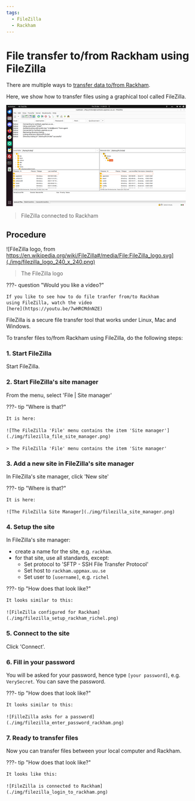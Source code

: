 ```yaml
---
tags:
  - FileZilla
  - Rackham
---
```


# File transfer to/from Rackham using FileZilla

There are multiple ways to [transfer data to/from Rackham](../cluster_guides/transfer_rackham.md).

Here, we show how to transfer files using a graphical tool called FileZilla.

![FileZilla connected to Rackham](./img/filezilla_login_to_rackham_480_x_270.png)

> FileZilla connected to Rackham

## Procedure

![FileZilla logo, from https://en.wikipedia.org/wiki/FileZilla#/media/File:FileZilla_logo.svg](./img/filezilla_logo_240_x_240.png)

> The FileZilla logo

???- question "Would you like a video?"

    If you like to see how to do file tranfer from/to Rackham
    using FileZilla, watch the video
    [here](https://youtu.be/7wHRCMdnNZE)

FileZilla is a secure file transfer tool that works under Linux, Mac and Windows.

To transfer files to/from Rackham using FileZilla, do
the following steps:


### 1. Start FileZilla

Start FileZilla.

### 2. Start FileZilla's site manager

From the menu, select 'File | Site manager'

???- tip "Where is that?"

    It is here:

    ![The FileZilla 'File' menu contains the item 'Site manager'](./img/filezilla_file_site_manager.png)

    > The FileZilla 'File' menu contains the item 'Site manager'

### 3. Add a new site in FileZilla's site manager

In FileZilla's site manager, click 'New site'

???- tip "Where is that?"

    It is here:

    ![The FileZilla Site Manager](./img/filezilla_site_manager.png)

### 4. Setup the site

In FileZilla's site manager:

- create a name for the site, e.g. `rackham`.
- for that site, use all standards, except:
    - Set protocol to 'SFTP - SSH File Transfer Protocol'
    - Set host to `rackham.uppmax.uu.se`
    - Set user to `[username]`, e.g. `richel`

???- tip "How does that look like?"

    It looks similar to this:

    ![FileZilla configured for Rackham](./img/filezilla_setup_rackham_richel.png)

### 5. Connect to the site

Click 'Connect'.

### 6. Fill in your password

You will be asked for your password, hence
type `[your password]`, e.g. `VerySecret`.
You can save the password.

???- tip "How does that look like?"

    It looks similar to this:

    ![FilleZilla asks for a password](./img/filezilla_enter_password_rackham.png)

### 7. Ready to transfer files

Now you can transfer files between your local computer and Rackham.

???- tip "How does that look like?"

    It looks like this:

    ![FileZilla is connected to Rackham](./img/filezilla_login_to_rackham.png)
